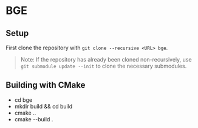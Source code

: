 # BGE

## Setup

First clone the repository with `git clone --recursive <URL> bge`.
> Note: If the repository has already been cloned non-recursively, use `git submodule update --init` to clone the necessary submodules.

## Building with CMake
- cd bge
- mkdir build && cd build 
- cmake .. 
- cmake --build .